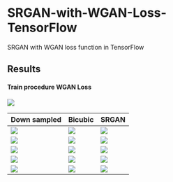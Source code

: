 # SRGAN-with-WGAN-Loss-TensorFlow
SRGAN with WGAN loss function in TensorFlow


## Results
#### Train procedure WGAN Loss
![](https://github.com/MingtaoGuo/SRGAN-with-WGAN-Loss-TensorFlow/blob/master/IMAGES/wganloss.jpg)

|Down sampled|Bicubic|SRGAN|
|-|-|-|
|![](https://github.com/MingtaoGuo/SRGAN-with-WGAN-Loss-TensorFlow/blob/master/IMAGES/down1.jpg)|![](https://github.com/MingtaoGuo/SRGAN-with-WGAN-Loss-TensorFlow/blob/master/IMAGES/bicubic1.jpg)|![](https://github.com/MingtaoGuo/SRGAN-with-WGAN-Loss-TensorFlow/blob/master/IMAGES/sr1.jpg)|
|![](https://github.com/MingtaoGuo/SRGAN-with-WGAN-Loss-TensorFlow/blob/master/IMAGES/down2.jpg)|![](https://github.com/MingtaoGuo/SRGAN-with-WGAN-Loss-TensorFlow/blob/master/IMAGES/bicubic2.jpg)|![](https://github.com/MingtaoGuo/SRGAN-with-WGAN-Loss-TensorFlow/blob/master/IMAGES/sr2.jpg)|
|![](https://github.com/MingtaoGuo/SRGAN-with-WGAN-Loss-TensorFlow/blob/master/IMAGES/down3.jpg)|![](https://github.com/MingtaoGuo/SRGAN-with-WGAN-Loss-TensorFlow/blob/master/IMAGES/bicubic3.jpg)|![](https://github.com/MingtaoGuo/SRGAN-with-WGAN-Loss-TensorFlow/blob/master/IMAGES/sr3.jpg)|
|![](https://github.com/MingtaoGuo/SRGAN-with-WGAN-Loss-TensorFlow/blob/master/IMAGES/down4.jpg)|![](https://github.com/MingtaoGuo/SRGAN-with-WGAN-Loss-TensorFlow/blob/master/IMAGES/bicubic4.jpg)|![](https://github.com/MingtaoGuo/SRGAN-with-WGAN-Loss-TensorFlow/blob/master/IMAGES/sr4.jpg)|
|![](https://github.com/MingtaoGuo/SRGAN-with-WGAN-Loss-TensorFlow/blob/master/IMAGES/down5.jpg)|![](https://github.com/MingtaoGuo/SRGAN-with-WGAN-Loss-TensorFlow/blob/master/IMAGES/bicubic5.jpg)|![](https://github.com/MingtaoGuo/SRGAN-with-WGAN-Loss-TensorFlow/blob/master/IMAGES/sr5.jpg)|
